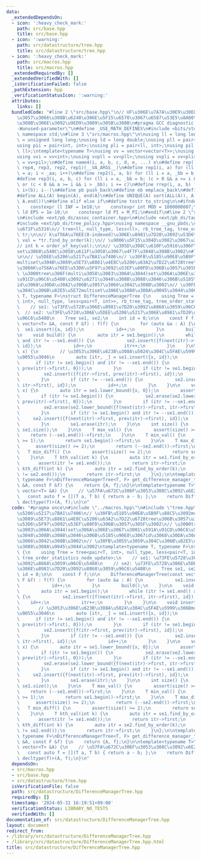 ```yaml
---
data:
  _extendedDependsOn:
  - icon: ':heavy_check_mark:'
    path: src/base.hpp
    title: src/base.hpp
  - icon: ':warning:'
    path: src/datastructure/tree.hpp
    title: src/datastructure/tree.hpp
  - icon: ':heavy_check_mark:'
    path: src/macros.hpp
    title: src/macros.hpp
  _extendedRequiredBy: []
  _extendedVerifiedWith: []
  _isVerificationFailed: false
  _pathExtension: hpp
  _verificationStatusIcon: ':warning:'
  attributes:
    links: []
  bundledCode: "#line 2 \"src/base.hpp\"\n// UF\u306E\u7A7A\u30E9\u30E0\u30C0\u6E21\
    \u3057\u3066\u308B\u6240\u306E\u5F15\u6570\u3067\u6587\u53E5\u8A00\u308F\u308C\
    \u308B\u306E\u3092\u9ED9\u3089\u305B\u308B\n#pragma GCC diagnostic ignored \"\
    -Wunused-parameter\"\n#define _USE_MATH_DEFINES\n#include <bits/stdc++.h>\nusing\
    \ namespace std;\n#line 3 \"src/macros.hpp\"\n\nusing ll = long long;\nusing ull\
    \ = unsigned long long;\nusing ld = long double;\nusing pll = pair<ll, ll>;\n\
    using pii = pair<int, int>;\nusing pli = pair<ll, int>;\nusing pil = pair<int,\
    \ ll>;\ntemplate<typename T>\nusing vv = vector<vector<T>>;\nusing vvl = vv<ll>;\n\
    using vvi = vv<int>;\nusing vvpll = vv<pll>;\nusing vvpli = vv<pli>;\nusing vvpil\
    \ = vv<pil>;\n#define name4(i, a, b, c, d, e, ...) e\n#define rep(...) name4(__VA_ARGS__,\
    \ rep4, rep3, rep2, rep1)(__VA_ARGS__)\n#define rep1(i, a) for (ll i = 0, _aa\
    \ = a; i < _aa; i++)\n#define rep2(i, a, b) for (ll i = a, _bb = b; i < _bb; i++)\n\
    #define rep3(i, a, b, c) for (ll i = a, _bb = b; (c > 0 && a <= i && i < _bb)\
    \ or (c < 0 && a >= i && i > _bb); i += c)\n#define rrep(i, a, b) for (ll i=(a);\
    \ i>(b); i--)\n#define pb push_back\n#define eb emplace_back\n#define mkp make_pair\n\
    #define ALL(A) begin(A), end(A)\n#define UNIQUE(A) sort(ALL(A)), A.erase(unique(ALL(A)),\
    \ A.end())\n#define elif else if\n#define tostr to_string\n\n#ifndef CONSTANTS\n\
    \    constexpr ll INF = 1e18;\n    constexpr int MOD = 1000000007;\n    constexpr\
    \ ld EPS = 1e-10;\n    constexpr ld PI = M_PI;\n#endif\n#line 2 \"src/datastructure/tree.hpp\"\
    \n#include <ext/pb_ds/assoc_container.hpp>\n#include <ext/pb_ds/tag_and_trait.hpp>\n\
    #include <ext/pb_ds/tree_policy.hpp>\nusing namespace __gnu_pbds;\n\n// \u521D\
    \u671F\u5316\n// tree<ll, null_type, less<ll>, rb_tree_tag, tree_order_statistics_node_update>\
    \ tr;\n\n// k\u756A\u76EE(0-indexed)\u306E\u8981\u7D20\u3092\u53D6\u5F97\n// ll\
    \ val = *tr.find_by_order(k);\n// \u9006\u5F15\u304D\u3082\u3067\u304D\u308B\n\
    // int k = order_of_key(val);\n\n// \u305D\u308C\u610F\u5916\u306F\u307B\u307C\
    set\u3068\u540C\u3058\u611F\u3058\u3067\u4F7F\u3048\u308B\u3002\n#line 4 \"src/datastructure/DifferenceManagerTree.hpp\"\
    \n\n// \u5DEE\u5206\u5217\u7BA1\u7406\n// \u30FB\u5185\u90E8\u5B9F\u88C5\u3092\
    multiset\u304B\u3089\u5E73\u8861\u4E8C\u5206\u63A2\u7D22\u6728tree\u306B\u3057\
    \u3066K\u756A\u76EE\u53D6\u5F97\u3092\u53EF\u80FD\u306B\u3057\u305F\u3002\n//\
    \ \u3000tree\u306F(multi\u3058\u3083\u306A\u3044)set\u306A\u306E\u3067\u3001\u591A\
    \u91CD\u96C6\u5408\u3092\u6271\u3048\u308B\u3088\u3046\u306B\u5185\u90E8\u3067\
    id\u3068\u30DA\u30A2\u306B\u3057\u3066\u3042\u308B\u3002\n// \u30FB\u3055\u3059\
    \u304C\u306B\u82E5\u5E72multiset\u306E\u3088\u308A\u9045\u3044\u3002\ntemplate<typename\
    \ T, typename F>\nstruct DifferenceManagerTree {\n    using Tree = tree<pair<T,\
    \ int>, null_type, less<pair<T, int>>, rb_tree_tag, tree_order_statistics_node_update>;\n\
    \    // se1: \u73FE\u5728\u306E\u8981\u7D20\u3092\u8868\u3059\u96C6\u5408\n  \
    \  // se2: \u73FE\u5728\u306E\u5DEE\u5206\u5217\u306E\u8981\u7D20\u3092\u8868\u3059\
    \u96C6\u5408\n    Tree se1, se2;\n    int id = 0;\n\n    const F f;\n\n    DifferenceManagerTree(const\
    \ vector<T> &A, const F &f) : f(f) {\n        for (auto &a : A) {\n          \
    \  se1.insert({a, id});\n            id++;\n        }\n        build();\n    }\n\
    \n    void build() {\n        auto itr = se1.begin();\n        while (itr != se1.end()\
    \ and itr != --se1.end()) {\n            se2.insert({f(next(itr)->first, itr->first),\
    \ id});\n            id++;\n            itr++;\n        }\n    }\n\n    void insert(T\
    \ x) {\n        // \u3053\u306E\u623B\u308A\u5024\u304C\u5FAE\u5999\u306Bmultiset\u3068\
    \u9055\u3046\n        auto [itr, _] = se1.insert({x, id});\n        id++;\n  \
    \      if (itr != se1.begin() and itr != --se1.end()) {\n            se2.erase(se2.lower_bound({f(next(itr)->first,\
    \ prev(itr)->first), 0}));\n        }\n        if (itr != se1.begin()) {\n   \
    \         se2.insert({f(itr->first, prev(itr)->first), id});\n            id++;\n\
    \        }\n        if (itr != --se1.end()) {\n            se2.insert({f(next(itr)->first,\
    \ itr->first), id});\n            id++;\n        }\n    }\n\n    void erase(T\
    \ x) {\n        auto itr = se1.lower_bound({x, 0});\n        assert(itr != se1.end());\n\
    \        if (itr != se1.begin()) {\n            se2.erase(se2.lower_bound({f(itr->first,\
    \ prev(itr)->first), 0}));\n        }\n        if (itr != --se1.end()) {\n   \
    \         se2.erase(se2.lower_bound({f(next(itr)->first, itr->first), 0}));\n\
    \        }\n        if (itr != se1.begin() and itr != --se1.end()) {\n       \
    \     se2.insert({f(next(itr)->first, prev(itr)->first), id});\n            id++;\n\
    \        }\n        se1.erase(itr);\n    }\n\n    int size() {\n        return\
    \ se1.size();\n    }\n\n    T max_val() {\n        assert(size() >= 1);\n    \
    \    return (--se1.end())->first;\n    }\n\n    T min_val() {\n        assert(size()\
    \ >= 1);\n        return se1.begin()->first;\n    }\n\n    T max_diff() {\n  \
    \      assert(size() >= 2);\n        return (--se2.end())->first;\n    }\n\n \
    \   T min_diff() {\n        assert(size() >= 2);\n        return se2.begin()->first;\n\
    \    }\n\n    T kth_val(int k) {\n        auto itr = se1.find_by_order(k);\n \
    \       assert(itr != se1.end());\n        return itr->first;\n    }\n\n    T\
    \ kth_diff(int k) {\n        auto itr = se2.find_by_order(k);\n        assert(itr\
    \ != se2.end());\n        return itr->first;\n    }\n};\n\ntemplate<typename T,\
    \ typename F>\nDifferenceManagerTree<T, F> get_difference_manager_tree(const vector<T>\
    \ &A, const F &f) {\n    return {A, f};\n}\n\ntemplate<typename T>\nauto get_difference_manager_tree(const\
    \ vector<T> &A) {\n    // \u57FA\u672C\u306F\u3053\u308C\u3092\u6E21\u3059\n \
    \   const auto f = [](T a, T b) { return a - b; };\n    return DifferenceManagerTree<T,\
    \ decltype(f)>(A, f);\n}\n"
  code: "#pragma once\n#include \"../macros.hpp\"\n#include \"tree.hpp\"\n\n// \u5DEE\
    \u5206\u5217\u7BA1\u7406\n// \u30FB\u5185\u90E8\u5B9F\u88C5\u3092multiset\u304B\
    \u3089\u5E73\u8861\u4E8C\u5206\u63A2\u7D22\u6728tree\u306B\u3057\u3066K\u756A\u76EE\
    \u53D6\u5F97\u3092\u53EF\u80FD\u306B\u3057\u305F\u3002\n// \u3000tree\u306F(multi\u3058\
    \u3083\u306A\u3044)set\u306A\u306E\u3067\u3001\u591A\u91CD\u96C6\u5408\u3092\u6271\
    \u3048\u308B\u3088\u3046\u306B\u5185\u90E8\u3067id\u3068\u30DA\u30A2\u306B\u3057\
    \u3066\u3042\u308B\u3002\n// \u30FB\u3055\u3059\u304C\u306B\u82E5\u5E72multiset\u306E\
    \u3088\u308A\u9045\u3044\u3002\ntemplate<typename T, typename F>\nstruct DifferenceManagerTree\
    \ {\n    using Tree = tree<pair<T, int>, null_type, less<pair<T, int>>, rb_tree_tag,\
    \ tree_order_statistics_node_update>;\n    // se1: \u73FE\u5728\u306E\u8981\u7D20\
    \u3092\u8868\u3059\u96C6\u5408\n    // se2: \u73FE\u5728\u306E\u5DEE\u5206\u5217\
    \u306E\u8981\u7D20\u3092\u8868\u3059\u96C6\u5408\n    Tree se1, se2;\n    int\
    \ id = 0;\n\n    const F f;\n\n    DifferenceManagerTree(const vector<T> &A, const\
    \ F &f) : f(f) {\n        for (auto &a : A) {\n            se1.insert({a, id});\n\
    \            id++;\n        }\n        build();\n    }\n\n    void build() {\n\
    \        auto itr = se1.begin();\n        while (itr != se1.end() and itr != --se1.end())\
    \ {\n            se2.insert({f(next(itr)->first, itr->first), id});\n        \
    \    id++;\n            itr++;\n        }\n    }\n\n    void insert(T x) {\n \
    \       // \u3053\u306E\u623B\u308A\u5024\u304C\u5FAE\u5999\u306Bmultiset\u3068\
    \u9055\u3046\n        auto [itr, _] = se1.insert({x, id});\n        id++;\n  \
    \      if (itr != se1.begin() and itr != --se1.end()) {\n            se2.erase(se2.lower_bound({f(next(itr)->first,\
    \ prev(itr)->first), 0}));\n        }\n        if (itr != se1.begin()) {\n   \
    \         se2.insert({f(itr->first, prev(itr)->first), id});\n            id++;\n\
    \        }\n        if (itr != --se1.end()) {\n            se2.insert({f(next(itr)->first,\
    \ itr->first), id});\n            id++;\n        }\n    }\n\n    void erase(T\
    \ x) {\n        auto itr = se1.lower_bound({x, 0});\n        assert(itr != se1.end());\n\
    \        if (itr != se1.begin()) {\n            se2.erase(se2.lower_bound({f(itr->first,\
    \ prev(itr)->first), 0}));\n        }\n        if (itr != --se1.end()) {\n   \
    \         se2.erase(se2.lower_bound({f(next(itr)->first, itr->first), 0}));\n\
    \        }\n        if (itr != se1.begin() and itr != --se1.end()) {\n       \
    \     se2.insert({f(next(itr)->first, prev(itr)->first), id});\n            id++;\n\
    \        }\n        se1.erase(itr);\n    }\n\n    int size() {\n        return\
    \ se1.size();\n    }\n\n    T max_val() {\n        assert(size() >= 1);\n    \
    \    return (--se1.end())->first;\n    }\n\n    T min_val() {\n        assert(size()\
    \ >= 1);\n        return se1.begin()->first;\n    }\n\n    T max_diff() {\n  \
    \      assert(size() >= 2);\n        return (--se2.end())->first;\n    }\n\n \
    \   T min_diff() {\n        assert(size() >= 2);\n        return se2.begin()->first;\n\
    \    }\n\n    T kth_val(int k) {\n        auto itr = se1.find_by_order(k);\n \
    \       assert(itr != se1.end());\n        return itr->first;\n    }\n\n    T\
    \ kth_diff(int k) {\n        auto itr = se2.find_by_order(k);\n        assert(itr\
    \ != se2.end());\n        return itr->first;\n    }\n};\n\ntemplate<typename T,\
    \ typename F>\nDifferenceManagerTree<T, F> get_difference_manager_tree(const vector<T>\
    \ &A, const F &f) {\n    return {A, f};\n}\n\ntemplate<typename T>\nauto get_difference_manager_tree(const\
    \ vector<T> &A) {\n    // \u57FA\u672C\u306F\u3053\u308C\u3092\u6E21\u3059\n \
    \   const auto f = [](T a, T b) { return a - b; };\n    return DifferenceManagerTree<T,\
    \ decltype(f)>(A, f);\n}\n"
  dependsOn:
  - src/macros.hpp
  - src/base.hpp
  - src/datastructure/tree.hpp
  isVerificationFile: false
  path: src/datastructure/DifferenceManagerTree.hpp
  requiredBy: []
  timestamp: '2024-05-31 16:19:51+09:00'
  verificationStatus: LIBRARY_NO_TESTS
  verifiedWith: []
documentation_of: src/datastructure/DifferenceManagerTree.hpp
layout: document
redirect_from:
- /library/src/datastructure/DifferenceManagerTree.hpp
- /library/src/datastructure/DifferenceManagerTree.hpp.html
title: src/datastructure/DifferenceManagerTree.hpp
---
```

